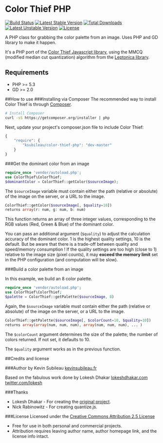 Color Thief PHP
==============

[![Build Status](https://travis-ci.org/ksubileau/color-thief-php.png?branch=master)](https://travis-ci.org/ksubileau/color-thief-php)
[![Latest Stable Version](https://poser.pugx.org/ksubileau/color-thief-php/v/stable.png)](https://packagist.org/packages/ksubileau/color-thief-php)
[![Total Downloads](https://poser.pugx.org/ksubileau/color-thief-php/downloads.png)](https://packagist.org/packages/ksubileau/color-thief-php)
[![Latest Unstable Version](https://poser.pugx.org/ksubileau/color-thief-php/v/unstable.png)](https://packagist.org/packages/ksubileau/color-thief-php)
[![License](https://poser.pugx.org/ksubileau/color-thief-php/license.png)](https://packagist.org/packages/ksubileau/color-thief-php)

A PHP class for grabbing the color palette from an image. Uses PHP and GD library to make it happen.

It's a PHP port of the [Color Thief Javascript library](http://github.com/lokesh/color-thief), using the MMCQ (modified median cut quantization) algorithm from the [Leptonica library](http://www.leptonica.com/).

## Requirements

- PHP >= 5.3
- GD >= 2.0

##How to use
###Installing via Composer
The recommended way to install Color Thief is through
[Composer](http://getcomposer.org).

```bash
# Install Composer
curl -sS https://getcomposer.org/installer | php
```

Next, update your project's composer.json file to include Color Thief:

```javascript
{
    "require": {
        "ksubileau/color-thief-php": "dev-master"
    }
}
```

###Get the dominant color from an image
```php
require_once 'vendor/autoload.php';
use ColorThief\ColorThief;
$dominantColor = ColorThief::getColor($sourceImage);
```
The `$sourceImage` variable must contain either the path (relative or absolute) of the image on the server, or a URL to the image.

```php
ColorThief::getColor($sourceImage[, $quality=10])
returns array(r: num, g: num, b: num)
```

This function returns an array of three integer values, corresponding to the RGB values (Red, Green & Blue) of the dominant color.

You can pass an additional argument (`$quality`) to adjust the calculation accuracy of the dominant color. 1 is the highest quality settings, 10 is the default. But be aware that there is a trade-off between quality and speed/memory consumption !
If the quality settings are too high (close to 1) relative to the image size (pixel counts), it may **exceed the memory limit** set in the PHP configuration (and computation will be slow).


###Build a color palette from an image

In this example, we build an 8 color palette.

```php
require_once 'vendor/autoload.php';
use ColorThief\ColorThief;
$palette = ColorThief::getPalette($sourceImage, 8)
```

Again, the `$sourceImage` variable must contain either the path (relative or absolute) of the image on the server, or a URL to the image.

```php
ColorThief::getPalette($sourceImage[, $colorCount=10, $quality=10])
returns array(array(num, num, num), array(num, num, num), ... )
```

The `$colorCount` argument determines the size of the palette; the number of colors returned. If not set, it defaults to 10.

The `$quality` argument works as in the previous function.

##Credits and license

###Author
by Kevin Subileau
[kevinsubileau.fr](http://www.kevinsubileau.fr/?utm_campaign=github&utm_term=color-thief-php_readme)

Based on the fabulous work done by Lokesh Dhakar
[lokeshdhakar.com](http://www.lokeshdhakar.com)
[twitter.com/lokesh](http://twitter.com/lokesh)

###Thanks
* Lokesh Dhakar - For creating the [original project](http://github.com/lokesh/color-thief).
* Nick Rabinowitz - For creating quantize.js.

###License
Licensed under the [Creative Commons Attribution 2.5 License](http://creativecommons.org/licenses/by/2.5/)

* Free for use in both personal and commercial projects.
* Attribution requires leaving author name, author homepage link, and the license info intact.
